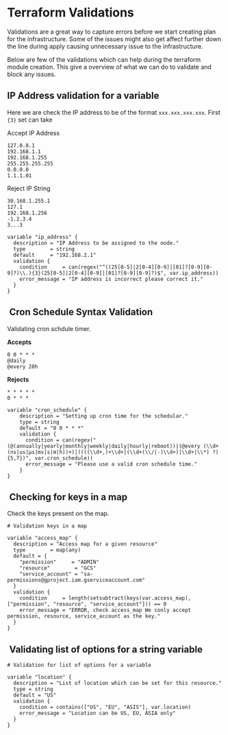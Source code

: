 # Terraform Validations

Validations are a great way to capture errors before we start creating plan for the infrastructure.
Some of the issues might also get affect further down the line during apply causing unnecessary issue to the infrastructure.

Below are few of the validations which can help during the terraform module creation.
This give a overview of what we can do to validate and block any issues.

## IP Address validation for a variable

Here we are check the IP address to be of the format `xxx.xxx.xxx.xxx`.
First `{3}` set can take

Accept IP Address

```
127.0.0.1
192.168.1.1
192.168.1.255
255.255.255.255
0.0.0.0
1.1.1.01
```

Reject IP String

```
30.168.1.255.1
127.1
192.168.1.256
-1.2.3.4
3...3
```

```hcl
variable "ip_address" {
  description = "IP Address to be assigned to the node."
  type        = string
  default     = "192.168.2.1"
  validation {
    condition     = can(regex("^((25[0-5]|2[0-4][0-9]|[01]?[0-9][0-9]?)\\.){3}(25[0-5]|2[0-4][0-9]|[01]?[0-9][0-9]?)$", var.ip_address))
    error_message = "IP address is incorrect please correct it."
  }
}
```

##  Cron Schedule Syntax Validation

Validating cron schdule timer.

**Accepts**

```
0 0 * * *
@daily
@every 20h
```

**Rejects**

```
* * * * *
0 * * * 
```

```hcl
variable "cron_schedule" {
    description = "Setting up cron time for the schedular."
    type = string
    default = "0 0 * * *"
    validation {
      condition = can(regex("(@(annually|yearly|monthly|weekly|daily|hourly|reboot))|(@every (\\d+(ns|us|µs|ms|s|m|h))+)|((((\\d+,)+\\d+|(\\d+(\\/|-)\\d+)|\\d+|\\*) ?){5,7})", var.cron_schedule))
      error_message = "Please use a valid cron schedule time."
    }
}
```

##  Checking for keys in a map

Check the keys present on the map.

```hcl
# Validation keys in a map

variable "access_map" {
  description = "Access map for a given resource"
  type        = map(any)
  default = {
    "permission"     = "ADMIN"
    "resource"        = "GCS"
    "service_account" = "sa-permissions@gproject.iam.gserviceaccount.com"
  }
  validation {
    condition     = length(setsubtract(keys(var.access_map), ["permission", "resource", "service_account"])) == 0
    error_message = "ERROR, check access_map We conly accept permission, resource, service_account as the key."
  }
}
```

##  Validating list of options for a string variable

```hcl
# Validation for list of options for a variable 

variable "location" {
  description = "List of location which can be set for this resource."
  type = string
  default = "US"
  validation {
    condition = contains(["US", "EU", "ASIS"], var.location)
    error_message = "Location can be US, EU, ASIA only"
  }
}
```
